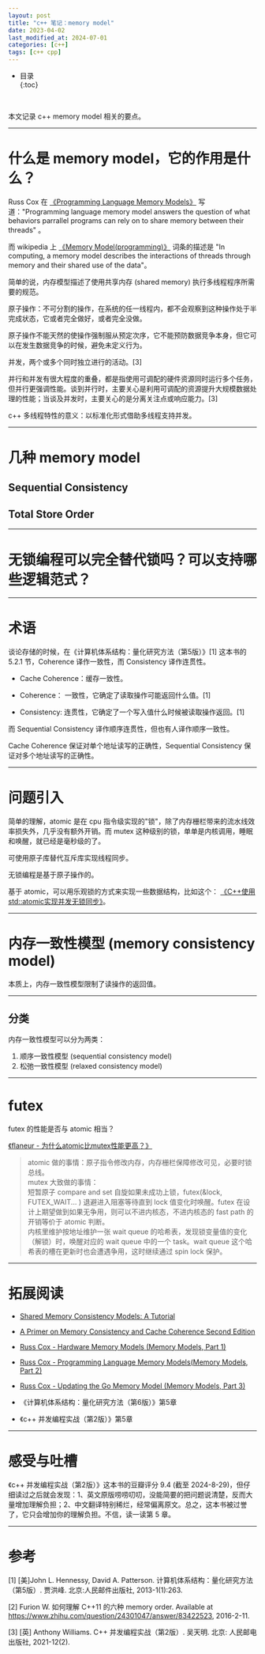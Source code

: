 ```yaml
---
layout: post
title: "c++ 笔记：memory model"
date: 2023-04-02
last_modified_at: 2024-07-01
categories: [c++]
tags: [c++ cpp]
---
```


* 目录  
{:toc}
<br/>

本文记录 c++ memory model 相关的要点。  

---

# 什么是 memory model，它的作用是什么？  

Russ Cox 在 [《Programming Language Memory Models》](https://research.swtch.com/plmm) 写道："Programming language memory model answers the question of what behaviors parrallel programs can rely on to share memory between their threads" 。   

而 wikipedia 上 [《Memory Model(programming)》](https://en.wikipedia.org/wiki/Memory_model_(programming)) 词条的描述是 "In computing, a memory model describes the interactions of threads through memory and their shared use of the data"。   

简单的说，内存模型描述了使用共享内存 (shared memory) 执行多线程程序所需要的规范。   

原子操作：不可分割的操作，在系统的任一线程内，都不会观察到这种操作处于半完成状态，它或者完全做好，或者完全没做。    

原子操作不能天然的使操作强制服从预定次序，它不能预防数据竞争本身，但它可以在发生数据竞争的时候，避免未定义行为。   

并发，两个或多个同时独立进行的活动。[3]      

并行和并发有很大程度的重叠，都是指使用可调配的硬件资源同时运行多个任务，但并行更强调性能。谈到并行时，主要关心是利用可调配的资源提升大规模数据处理的性能；当谈及并发时，主要关心的是分离关注点或响应能力。[3]     

c++ 多线程特性的意义：以标准化形式借助多线程支持并发。  

---

# 几种 memory model

## Sequential Consistency 

## Total Store Order

---

# 无锁编程可以完全替代锁吗？可以支持哪些逻辑范式？  

---

# 术语

谈论存储的时候，在《计算机体系结构：量化研究方法（第5版）》[1] 这本书的 5.2.1 节，Coherence 译作一致性，而 Consistency 译作连贯性。  

* Cache Coherence：缓存一致性。    

* Coherence： 一致性，它确定了读取操作可能返回什么值。[1]    

* Consistency: 连贯性，它确定了一个写入值什么时候被读取操作返回。[1]     

而 Sequential Consistency 译作顺序连贯性，但也有人译作顺序一致性。     

Cache Coherence 保证对单个地址读写的正确性，Sequential Consistency 保证对多个地址读写的正确性。    

---

# 问题引入

简单的理解，atomic 是在 cpu 指令级实现的"锁"，除了内存栅栏带来的流水线效率损失外，几乎没有额外开销。而 mutex 这种级别的锁，单单是内核调用，睡眠和唤醒，就已经是毫秒级的了。    

可使用原子库替代互斥库实现线程同步。    

无锁编程是基于原子操作的。   

基于 atomic，可以用乐观锁的方式来实现一些数据结构，比如这个： [《C++使用std::atomic实现并发无锁同步》](https://blog.yanjingang.com/?p=6687)。   

---

# 内存一致性模型 (memory consistency model)

本质上，内存一致性模型限制了读操作的返回值。  

---

## 分类

内存一致性模型可以分为两类： 

1. 顺序一致性模型 (sequential consistency model)    
2. 松弛一致性模型 (relaxed consistency model)    


---

# futex

futex 的性能是否与 atomic 相当？  

[《flaneur - 为什么atomic比mutex性能更高？》](https://www.zhihu.com/question/302472384/answer/719726236)   
 
>atomic 做的事情：原子指令修改内存，内存栅栏保障修改可见，必要时锁总线。    
>mutex 大致做的事情：      
>短暂原子 compare and set 自旋如果未成功上锁，futex(&lock, FUTEX_WAIT... ) 退避进入阻塞等待直到 lock 值变化时唤醒。futex 在设计上期望做到如果无争用，则可以不进内核态，不进内核态的 fast path 的开销等价于 atomic 判断。    
>内核里维护按地址维护一张 wait queue 的哈希表，发现锁变量值的变化（解锁）时，唤醒对应的 wait queue 中的一个 task。wait queue 这个哈希表的槽在更新时也会遭遇争用，这时继续通过 spin lock 保护。     



---

# 拓展阅读

* [Shared Memory Consistency Models: A Tutorial](https://rsim.cs.illinois.edu/arch/qual_papers/arch/adve_shared.pdf)

* [A Primer on Memory Consistency and Cache Coherence Second Edition](https://pages.cs.wisc.edu/~markhill/papers/primer2020_2nd_edition.pdf)

* [Russ Cox - Hardware Memory Models (Memory Models, Part 1)](https://research.swtch.com/hwmm)

* [Russ Cox - Programming Language Memory Models(Memory Models, Part 2)](https://research.swtch.com/plmm)

* [Russ Cox - Updating the Go Memory Model (Memory Models, Part 3)](https://research.swtch.com/gomm)

* 《计算机体系结构：量化研究方法（第6版）》第5章

* 《c++ 并发编程实战（第2版）》第5章

---

# 感受与吐槽

《c++ 并发编程实战（第2版）》这本书的豆瓣评分 9.4 (截至 2024-8-29)，但仔细读过之后就会发现：1、英文原版唠唠叨叨，没能简要的把问题说清楚，反而大量增加理解负担；2、中文翻译特别稀烂，经常偏离原文。总之，这本书被过誉了，它只会增加你的理解负担。不信，读一读第 5 章。  


---

# 参考

[1] [美]John L. Hennessy, David A. Patterson. 计算机体系结构：量化研究方法（第5版）. 贾洪峰. 北京:人民邮件出版社, 2013-1(1):263.      

[2] Furion W. 如何理解 C++11 的六种 memory order. Available at https://www.zhihu.com/question/24301047/answer/83422523, 2016-2-11.   

[3] [英] Anthony Williams. C++ 并发编程实战（第2版）. 吴天明. 北京: 人民邮电出版社, 2021-12(2).   